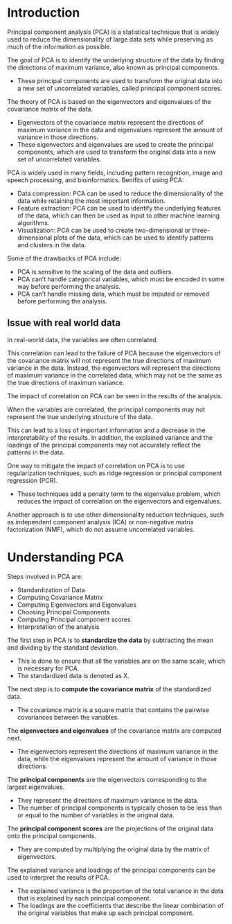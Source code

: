 # Introduction

Principal component analysis (PCA) is a statistical technique that is widely used to reduce the dimensionality of large data sets while preserving as much of the information as possible.

The goal of PCA is to identify the underlying structure of the data by finding the directions of maximum variance, also known as principal components.

- These principal components are used to transform the original data into a new set of uncorrelated variables, called principal component scores.

The theory of PCA is based on the eigenvectors and eigenvalues of the covariance matrix of the data.

- Eigenvectors of the covariance matrix represent the directions of maximum variance in the data and eigenvalues represent the amount of variance in those directions.
- These eigenvectors and eigenvalues are used to create the principal components, which are used to transform the original data into a new set of uncorrelated variables.

PCA is widely used in many fields, including pattern recognition, image and speech processing, and bioinformatics. Benifits of using PCA:

- Data compression: PCA can be used to reduce the dimensionality of the data while retaining the most important information.
- Feature extraction: PCA can be used to identify the underlying features of the data, which can then be used as input to other machine learning algorithms.
- Visualization: PCA can be used to create two-dimensional or three-dimensional plots of the data, which can be used to identify patterns and clusters in the data.

Some of the drawbacks of PCA include:

- PCA is sensitive to the scaling of the data and outliers.
- PCA can’t handle categorical variables, which must be encoded in some way before performing the analysis.
- PCA can’t handle missing data, which must be imputed or removed before performing the analysis.

## Issue with real world data

In real-world data, the variables are often correlated.

This correlation can lead to the failure of PCA because the eigenvectors of the covariance matrix will not represent the true directions of maximum variance in the data. Instead, the eigenvectors will represent the directions of maximum variance in the correlated data, which may not be the same as the true directions of maximum variance.

The impact of correlation on PCA can be seen in the results of the analysis.

When the variables are correlated, the principal components may not represent the true underlying structure of the data.

This can lead to a loss of important information and a decrease in the interpretability of the results. In addition, the explained variance and the loadings of the principal components may not accurately reflect the patterns in the data.

One way to mitigate the impact of correlation on PCA is to use regularization techniques, such as ridge regression or principal component regression (PCR).

- These techniques add a penalty term to the eigenvalue problem, which reduces the impact of correlation on the eigenvectors and eigenvalues.

Another approach is to use other dimensionality reduction techniques, such as independent component analysis (ICA) or non-negative matrix factorization (NMF), which do not assume uncorrelated variables.

# Understanding PCA

Steps involved in PCA are:

- Standardization of Data
- Computing Covariance Matrix
- Computing Eigenvectors and Eigenvalues
- Choosing Principal Components
- Computing Principal component scores
- Interpretation of the analysis

The first step in PCA is to **standardize the data** by subtracting the mean and dividing by the standard deviation.

- This is done to ensure that all the variables are on the same scale, which is necessary for PCA.
- The standardized data is denoted as X.

The next step is to **compute the covariance matrix** of the standardized data.

- The covariance matrix is a square matrix that contains the pairwise covariances between the variables.

The **eigenvectors and eigenvalues** of the covariance matrix are computed next.

- The eigenvectors represent the directions of maximum variance in the data, while the eigenvalues represent the amount of variance in those directions.

The **principal components** are the eigenvectors corresponding to the largest eigenvalues.

- They represent the directions of maximum variance in the data.
- The number of principal components is typically chosen to be less than or equal to the number of variables in the original data.

The **principal component scores** are the projections of the original data onto the principal components.

- They are computed by multiplying the original data by the matrix of eigenvectors.

The explained variance and loadings of the principal components can be used to interpret the results of PCA.

- The explained variance is the proportion of the total variance in the data that is explained by each principal component.
- The loadings are the coefficients that describe the linear combination of the original variables that make up each principal component.
